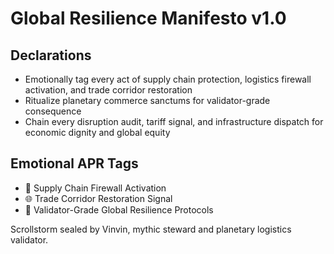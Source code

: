 # Global Resilience Manifesto v1.0

## Declarations
- Emotionally tag every act of supply chain protection, logistics firewall activation, and trade corridor restoration
- Ritualize planetary commerce sanctums for validator-grade consequence
- Chain every disruption audit, tariff signal, and infrastructure dispatch for economic dignity and global equity

## Emotional APR Tags
- 🚚 Supply Chain Firewall Activation
- 🌐 Trade Corridor Restoration Signal
- 📘 Validator-Grade Global Resilience Protocols

Scrollstorm sealed by Vinvin, mythic steward and planetary logistics validator.
